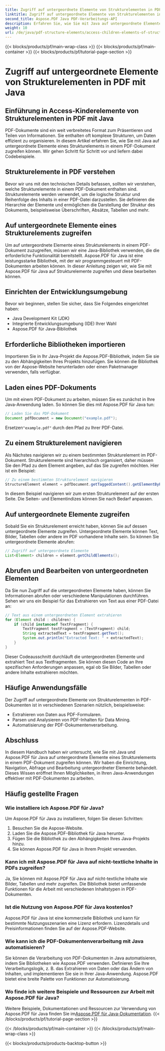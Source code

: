 ```yaml
---
title: Zugriff auf untergeordnete Elemente von Strukturelementen in PDF mit Java
linktitle: Zugriff auf untergeordnete Elemente von Strukturelementen in PDF mit Java
second_title: Aspose.PDF Java PDF-Verarbeitungs-API
description: Erfahren Sie, wie Sie mit Java auf untergeordnete Elemente von Strukturelementen in PDF zugreifen. Diese Schritt-für-Schritt-Anleitung mit Quellcode behandelt die PDF-Bearbeitung mit Aspose.PDF für Java.
weight: 10
url: /de/java/pdf-structure-elements/access-children-elements-of-structure-element-in-pdf-using-java/
---
```


{{< blocks/products/pf/main-wrap-class >}}
{{< blocks/products/pf/main-container >}}
{{< blocks/products/pf/tutorial-page-section >}}

# Zugriff auf untergeordnete Elemente von Strukturelementen in PDF mit Java


## Einführung in Access-Kinderelemente von Strukturelementen in PDF mit Java

PDF-Dokumente sind ein weit verbreitetes Format zum Präsentieren und Teilen von Informationen. Sie enthalten oft komplexe Strukturen, um Daten effizient zu organisieren. In diesem Artikel erfahren Sie, wie Sie mit Java auf untergeordnete Elemente eines Strukturelements in einem PDF-Dokument zugreifen können. Wir gehen Schritt für Schritt vor und liefern dabei Codebeispiele.

## Strukturelemente in PDF verstehen

Bevor wir uns mit den technischen Details befassen, sollten wir verstehen, welche Strukturelemente in einem PDF-Dokument enthalten sind. Strukturelemente werden verwendet, um die logische Struktur und Reihenfolge des Inhalts in einer PDF-Datei darzustellen. Sie definieren die Hierarchie der Elemente und ermöglichen die Darstellung der Struktur des Dokuments, beispielsweise Überschriften, Absätze, Tabellen und mehr.

## Auf untergeordnete Elemente eines Strukturelements zugreifen

Um auf untergeordnete Elemente eines Strukturelements in einem PDF-Dokument zuzugreifen, müssen wir eine Java-Bibliothek verwenden, die die erforderliche Funktionalität bereitstellt. Aspose.PDF für Java ist eine leistungsstarke Bibliothek, mit der wir programmgesteuert mit PDF-Dokumenten arbeiten können. In dieser Anleitung zeigen wir, wie Sie mit Aspose.PDF für Java auf Strukturelemente zugreifen und diese bearbeiten können.

## Einrichten der Entwicklungsumgebung

Bevor wir beginnen, stellen Sie sicher, dass Sie Folgendes eingerichtet haben:

- Java Development Kit (JDK)
- Integrierte Entwicklungsumgebung (IDE) Ihrer Wahl
- Aspose.PDF für Java-Bibliothek

## Erforderliche Bibliotheken importieren

Importieren Sie in Ihr Java-Projekt die Aspose.PDF-Bibliothek, indem Sie sie zu den Abhängigkeiten Ihres Projekts hinzufügen. Sie können die Bibliothek von der Aspose-Website herunterladen oder einen Paketmanager verwenden, falls verfügbar.

## Laden eines PDF-Dokuments

Um mit einem PDF-Dokument zu arbeiten, müssen Sie es zunächst in Ihre Java-Anwendung laden. So können Sie dies mit Aspose.PDF für Java tun:

```java
// Laden Sie das PDF-Dokument
Document pdfDocument = new Document("example.pdf");
```

 Ersetzen`"example.pdf"` durch den Pfad zu Ihrer PDF-Datei.

## Zu einem Strukturelement navigieren

Als Nächstes navigieren wir zu einem bestimmten Strukturelement im PDF-Dokument. Strukturelemente sind hierarchisch organisiert, daher müssen Sie den Pfad zu dem Element angeben, auf das Sie zugreifen möchten. Hier ist ein Beispiel:

```java
// Zu einem bestimmten Strukturelement navigieren
StructureElement element = pdfDocument.getTaggedContent().getElementByPage(1).getChildElements().get(0);
```

In diesem Beispiel navigieren wir zum ersten Strukturelement auf der ersten Seite. Die Seiten- und Elementindizes können Sie nach Bedarf anpassen.

## Auf untergeordnete Elemente zugreifen

Sobald Sie ein Strukturelement erreicht haben, können Sie auf dessen untergeordnete Elemente zugreifen. Untergeordnete Elemente können Text, Bilder, Tabellen oder andere im PDF vorhandene Inhalte sein. So können Sie untergeordnete Elemente abrufen:

```java
// Zugriff auf untergeordnete Elemente
List<Element> children = element.getChildElements();
```

## Abrufen und Bearbeiten von untergeordneten Elementen

Da Sie nun Zugriff auf die untergeordneten Elemente haben, können Sie Informationen abrufen oder verschiedene Manipulationen durchführen. Sehen wir uns ein Beispiel für das Extrahieren von Text aus einer PDF-Datei an:

```java
// Text aus einem untergeordneten Element extrahieren
for (Element child : children) {
    if (child instanceof TextFragment) {
        TextFragment textFragment = (TextFragment) child;
        String extractedText = textFragment.getText();
        System.out.println("Extracted Text: " + extractedText);
    }
}
```

Dieser Codeausschnitt durchläuft die untergeordneten Elemente und extrahiert Text aus Textfragmenten. Sie können diesen Code an Ihre spezifischen Anforderungen anpassen, egal ob Sie Bilder, Tabellen oder andere Inhalte extrahieren möchten.

## Häufige Anwendungsfälle

Der Zugriff auf untergeordnete Elemente von Strukturelementen in PDF-Dokumenten ist in verschiedenen Szenarien nützlich, beispielsweise:

- Extrahieren von Daten aus PDF-Formularen.
- Parsen und Analysieren von PDF-Inhalten für Data Mining.
- Automatisierung der PDF-Dokumentenverarbeitung.

## Abschluss

In diesem Handbuch haben wir untersucht, wie Sie mit Java und Aspose.PDF für Java auf untergeordnete Elemente eines Strukturelements in einem PDF-Dokument zugreifen können. Wir haben die Einrichtung, Navigation, Abfrage und Bearbeitung untergeordneter Elemente behandelt. Dieses Wissen eröffnet Ihnen Möglichkeiten, in Ihren Java-Anwendungen effektiver mit PDF-Dokumenten zu arbeiten.

## Häufig gestellte Fragen

### Wie installiere ich Aspose.PDF für Java?

Um Aspose.PDF für Java zu installieren, folgen Sie diesen Schritten:
1. Besuchen Sie die Aspose-Website.
2. Laden Sie die Aspose.PDF-Bibliothek für Java herunter.
3. Fügen Sie die Bibliothek zu den Abhängigkeiten Ihres Java-Projekts hinzu.
4. Sie können Aspose.PDF für Java in Ihrem Projekt verwenden.

### Kann ich mit Aspose.PDF für Java auf nicht-textliche Inhalte in PDFs zugreifen?

Ja, Sie können mit Aspose.PDF für Java auf nicht-textliche Inhalte wie Bilder, Tabellen und mehr zugreifen. Die Bibliothek bietet umfassende Funktionen für die Arbeit mit verschiedenen Inhaltstypen in PDF-Dokumenten.

### Ist die Nutzung von Aspose.PDF für Java kostenlos?

Aspose.PDF für Java ist eine kommerzielle Bibliothek und kann für bestimmte Nutzungsszenarien eine Lizenz erfordern. Lizenzdetails und Preisinformationen finden Sie auf der Aspose.PDF-Website.

### Wie kann ich die PDF-Dokumentenverarbeitung mit Java automatisieren?

Sie können die Verarbeitung von PDF-Dokumenten in Java automatisieren, indem Sie Bibliotheken wie Aspose.PDF verwenden. Definieren Sie Ihre Verarbeitungslogik, z. B. das Extrahieren von Daten oder das Ändern von Inhalten, und implementieren Sie sie in Ihrer Java-Anwendung. Aspose.PDF bietet eine breite Palette von Funktionen zur Automatisierung.

### Wo finde ich weitere Beispiele und Ressourcen zur Arbeit mit Aspose.PDF für Java?

Weitere Beispiele, Dokumentationen und Ressourcen zur Verwendung von Aspose.PDF für Java finden Sie im[Aspose.PDF für Java-Dokumentation](https://reference.aspose.com/pdf/java/).
{{< /blocks/products/pf/tutorial-page-section >}}

{{< /blocks/products/pf/main-container >}}
{{< /blocks/products/pf/main-wrap-class >}}

{{< blocks/products/products-backtop-button >}}
